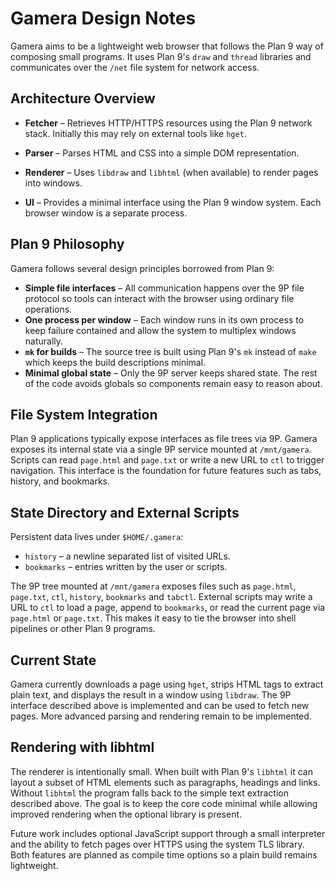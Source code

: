 # Gamera Design Notes

Gamera aims to be a lightweight web browser that follows the Plan 9 way
of composing small programs. It uses Plan 9's `draw` and `thread`
libraries and communicates over the `/net` file system for network
access.

## Architecture Overview

* **Fetcher** – Retrieves HTTP/HTTPS resources using the Plan 9 network
  stack. Initially this may rely on external tools like `hget`.

* **Parser** – Parses HTML and CSS into a simple DOM representation.
* **Renderer** – Uses `libdraw` and `libhtml` (when available) to render
  pages into windows.
* **UI** – Provides a minimal interface using the Plan 9 window system.
  Each browser window is a separate process.

## Plan 9 Philosophy

Gamera follows several design principles borrowed from Plan 9:

* **Simple file interfaces** – All communication happens over the 9P file
  protocol so tools can interact with the browser using ordinary file
  operations.
* **One process per window** – Each window runs in its own process to keep
  failure contained and allow the system to multiplex windows naturally.
* **`mk` for builds** – The source tree is built using Plan 9's `mk`
  instead of `make` which keeps the build descriptions minimal.
* **Minimal global state** – Only the 9P server keeps shared state. The
  rest of the code avoids globals so components remain easy to reason
  about.

## File System Integration

Plan 9 applications typically expose interfaces as file trees via 9P.
Gamera exposes its internal state via a single 9P service mounted at
`/mnt/gamera`. Scripts can read `page.html` and `page.txt` or write a new
URL to `ctl` to trigger navigation. This interface is the foundation for
future features such as tabs, history, and bookmarks.

## State Directory and External Scripts

Persistent data lives under `$HOME/.gamera`:

* `history` – a newline separated list of visited URLs.
* `bookmarks` – entries written by the user or scripts.

The 9P tree mounted at `/mnt/gamera` exposes files such as `page.html`,
`page.txt`, `ctl`, `history`, `bookmarks` and `tabctl`.  External scripts
may write a URL to `ctl` to load a page, append to `bookmarks`, or read the
current page via `page.html` or `page.txt`.  This makes it easy to tie the
browser into shell pipelines or other Plan 9 programs.

## Current State

Gamera currently downloads a page using `hget`, strips HTML tags to
extract plain text, and displays the result in a window using `libdraw`.
The 9P interface described above is implemented and can be used to fetch
new pages. More advanced parsing and rendering remain to be implemented.

## Rendering with libhtml

The renderer is intentionally small.  When built with Plan 9's `libhtml`
it can layout a subset of HTML elements such as paragraphs, headings and
links.  Without `libhtml` the program falls back to the simple text
extraction described above.  The goal is to keep the core code minimal
while allowing improved rendering when the optional library is present.

Future work includes optional JavaScript support through a small
interpreter and the ability to fetch pages over HTTPS using the system
TLS library.  Both features are planned as compile time options so a
plain build remains lightweight.
